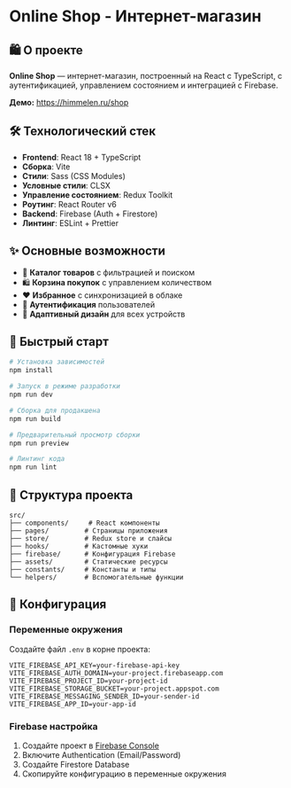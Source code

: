 # Online Shop - Интернет-магазин

## 🛍️ О проекте

**Online Shop** — интернет-магазин, построенный на React с TypeScript, с аутентификацией, управлением состоянием и интеграцией с Firebase.

**Демо:** https://himmelen.ru/shop

## 🛠 Технологический стек

- **Frontend**: React 18 + TypeScript
- **Сборка**: Vite
- **Стили**: Sass (CSS Modules)
- **Условные стили**: CLSX
- **Управление состоянием**: Redux Toolkit
- **Роутинг**: React Router v6
- **Backend**: Firebase (Auth + Firestore)
- **Линтинг**: ESLint + Prettier

## ✨ Основные возможности

- 🛒 **Каталог товаров** с фильтрацией и поиском
- 🛍️ **Корзина покупок** с управлением количеством
- ❤️ **Избранное** с синхронизацией в облаке
- 👤 **Аутентификация** пользователей
- 📱 **Адаптивный дизайн** для всех устройств

## 🚀 Быстрый старт

```bash
# Установка зависимостей
npm install

# Запуск в режиме разработки
npm run dev

# Сборка для продакшена
npm run build

# Предварительный просмотр сборки
npm run preview

# Линтинг кода
npm run lint
```

## 📁 Структура проекта

```
src/
├── components/     # React компоненты
├── pages/         # Страницы приложения
├── store/         # Redux store и слайсы
├── hooks/         # Кастомные хуки
├── firebase/      # Конфигурация Firebase
├── assets/        # Статические ресурсы
├── constants/     # Константы и типы
└── helpers/       # Вспомогательные функции
```

## 🔧 Конфигурация

### Переменные окружения

Создайте файл `.env` в корне проекта:

```env
VITE_FIREBASE_API_KEY=your-firebase-api-key
VITE_FIREBASE_AUTH_DOMAIN=your-project.firebaseapp.com
VITE_FIREBASE_PROJECT_ID=your-project-id
VITE_FIREBASE_STORAGE_BUCKET=your-project.appspot.com
VITE_FIREBASE_MESSAGING_SENDER_ID=your-sender-id
VITE_FIREBASE_APP_ID=your-app-id
```

### Firebase настройка

1. Создайте проект в [Firebase Console](https://console.firebase.google.com/)
2. Включите Authentication (Email/Password)
3. Создайте Firestore Database
4. Скопируйте конфигурацию в переменные окружения
